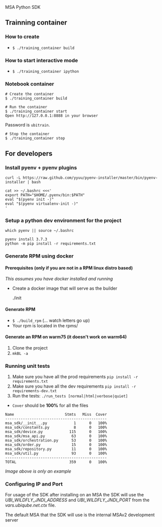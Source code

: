 MSA Python SDK

## Trainning container
### How to create
- `$ ./training_container build`

### How to start interactive mode
- `$ ./training_container ipython`

### Notebook container
```
# Create the container
$ ./training_container build

# Run the container
$ ./training_container start
Open http://127.0.0.1:8888 in your browser
```
Password is `ubitrain`.

```
# Stop the container
$ ./training_container stop
```
## For developers
### Install pyenv + pyenv plugins


	curl -L https://raw.github.com/yyuu/pyenv-installer/master/bin/pyenv-installer | bash

	cat >> ~/.bashrc <<<'
	export PATH="$HOME/.pyenv/bin:$PATH"
	eval "$(pyenv init -)"
	eval "$(pyenv virtualenv-init -)"
	'

### Setup a python dev environment for the project


	which pyenv || source ~/.bashrc

	pyenv install 3.7.3
	python -m pip install -r requirements.txt

### Generate RPM using docker
#### Prerequisites (only if you are not in a RPM linux distro based)

_This assumes you have docker installed and running_

- Create a docker image that will serve as the builder

	./init


#### Generate RPM

- `$ ./build_rpm`
  (... watch letters go up)
- Your rpm is located in the rpms/

#### Generate an RPM on warm75 (it doesn't work on warm64)

1. Clone the project
2. `mkBL -a`

### Running unit tests

1. Make sure you have all the prod requirements `pip install -r requirements.txt`
1. Make sure you have all the dev requirements `pip install -r requirements-dev.txt`
1. Run the tests: `./run_tests [normal|html|verbose|quiet]`
  - `Cover` should be **100%** for all the files

```
Name                       Stmts   Miss  Cover
----------------------------------------------
msa_sdk/__init__.py            1      0   100%
msa_sdk/constants.py           8      0   100%
msa_sdk/device.py            115      0   100%
msa_sdk/msa_api.py            63      0   100%
msa_sdk/orchestration.py      53      0   100%
msa_sdk/order.py              15      0   100%
msa_sdk/repository.py         11      0   100%
msa_sdk/util.py               93      0   100%
----------------------------------------------
TOTAL                        359      0   100%

```
*Image above is only an example*

### Configuring IP and Port

For usage of the SDK after installing on an MSA the SDK will use the *UBI_WILDFLY_JNDI_ADDRESS* and *UBI_WILDFLY_JNDI_PORT* from the *vars.ubiqube.net.ctx* file. 

The default MSA that the SDK will use is the internal MSAv2 development server
